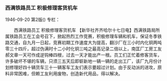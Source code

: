 ### 西满铁路员工  积极修理客货机车

1946-09-20
第2版()
专栏：

　　西满铁路员工
    积极修理客货机车
    【新华社齐齐哈尔十七日电】西满铁路局所属铁路员工在工会号召下，掀起热烈工作竞赛，积极修理车辆和机车，保证冬季铁路交通，自九月一日起，竞赛初期工作速度大为提高，翻沙厂在三小时内化铜两吨零三十四斤，超过伪满时十二小时化铜三吨之最高记录二倍以上，南匡厂工房工友郝文章一天可作成逆钩棒四根，过去一天才能出产一根。员工们正忙着修客货车，许多破坏不堪的车辆，只须三五天后即崭新地一辆一辆的走出工厂，该厂九月份计划修理好四十辆货车三十一辆客车工友们表示要超过计划。由于反动派的进攻，原料非常困难，但赖工友利用废物，创造新代用品，得以解决。
